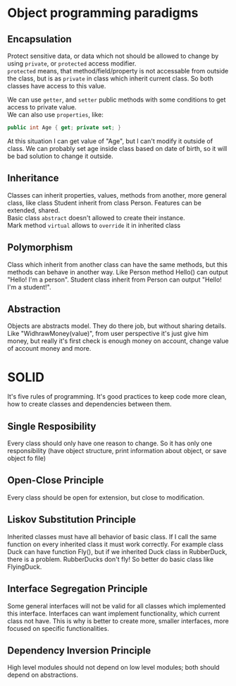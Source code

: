 ﻿# Object programming paradigms

## Encapsulation
Protect sensitive data, or data which not should be allowed to change by using `private`, or `protected` access modifier.  
`protected` means, that method/field/property is not accessable from outside the class, but is as `private` in class which inherit current class. So both classes have access to this value.  
  
We can use `getter`, and `setter` public methods with some conditions to get access to private value.  
We can also use `properties`, like:
```cs
public int Age { get; private set; }
```  
At this situation I can get value of "Age", but I can't modify it outside of class. We can probably set age inside class based on date of birth, so it will be bad solution to change it outside.

## Inheritance
Classes can inherit properties, values, methods from another, more general class, like class Student inherit from class Person. Features can be extended, shared.  
Basic class `abstract` doesn't allowed to create their instance.  
Mark method `virtual` allows to `override` it in inherited class  
  

## Polymorphism  
 Class which inherit from another class can have the same methods, but this methods can behave in another way. Like Person method Hello() can output "Hello! I'm a person". Student class inherit from Person can output "Hello! I'm a student!".  
   
## Abstraction 
Objects are abstracts model. They do there job, but without sharing details. Like "WidhrawMoney(value)", from user perspective it's just give him money, but really it's first check is enough money on account, change value of account money and more. 

# SOLID
It's five rules of programming. It's good practices to keep code more clean, how to create classes and dependencies between them.  
  
## Single Resposibility  
Every class should only have one reason to change. So it has only one responsibility (have object structure, print information about object, or save object fo file)
	
## Open-Close Principle
Every class should be open for extension, but close to modification.
	
## Liskov Substitution Principle
Inherited classes must have all behavior of basic class. If I call the same function on every inherited class it must work correctly. For example class Duck can have function Fly(), but if we inherited Duck class in RubberDuck, there is a problem. RubberDucks don't fly! So better do basic class like FlyingDuck.
	
## Interface Segregation Principle
Some general interfaces will not be valid for all classes which implemented this interface. Interfaces can want implement functionality, which current class not have. This is why is better to create more, smaller interfaces, more focused on specific functionalities. 
	
## Dependency Inversion Principle
High level modules should not depend on low level modules; both should depend on abstractions.